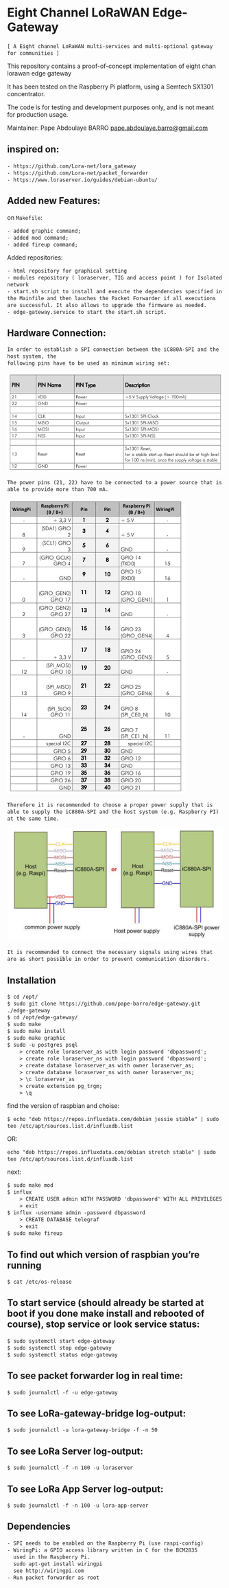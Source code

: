 Eight Channel LoRaWAN Edge-Gateway
==============================
```
[ A Eight channel LoRaWAN multi-services and multi-optional gateway for communities ]
```
This repository contains a proof-of-concept implementation of eight chan lorawan edge gateway

It has been tested on the Raspberry Pi platform, using a Semtech SX1301 concentrator.

The code is for testing and development purposes only, and is not meant for production usage.

Maintainer: Pape Abdoulaye BARRO  <pape.abdoulaye.barro@gmail.com>

inspired on:
------------

```
- https://github.com/Lora-net/lora_gateway
- https://github.com/Lora-net/packet_forwarder
- https://www.loraserver.io/guides/debian-ubuntu/
```

Added new Features:
------------------

on `Makefile`:
	
```
- added graphic command;
- added mod command;
- added fireup command;
```
Added repositories:

```
- html repository for graphical setting
- modules repository ( loraserver, TIG and access point ) for Isolated network
- start.sh script to install and execute the dependencies specified in the Mainfile and then lauches the Packet Forwarder if all executions are successful. It also allows to upgrade the firmware as needed.
- edge-gateway.service to start the start.sh script.
```
Hardware Connection:
-------------------

```
In order to establish a SPI connection between the iC880A-SPI and the host system, the
following pins have to be used as minimum wiring set:
```

![1](https://github.com/pape-barro/eight_chan_lorawan_edge_gateway/blob/master/content/1.png)
```
The power pins (21, 22) have to be connected to a power source that is able to provide more than 700 mA.
```
![2](https://github.com/pape-barro/eight_chan_lorawan_edge_gateway/blob/master/content/2.png)
```
Therefore it is recommended to choose a proper power supply that is able to supply the iC880A-SPI and the host system (e.g. Raspberry PI) at the same time.
```
![3](https://github.com/pape-barro/eight_chan_lorawan_edge_gateway/blob/master/content/3.png)
```
It is recommended to connect the necessary signals using wires that are as short possible in order to prevent communication disorders.
```
Installation
------------
```
$ cd /opt/
$ sudo git clone https://github.com/pape-barro/edge-gateway.git ./edge-gateway
$ cd /opt/edge-gateway/
$ sudo make
$ sudo make install
$ sudo make graphic
$ sudo -u postgres psql
	> create role loraserver_as with login password 'dbpassword';
	> create role loraserver_ns with login password 'dbpassword';
	> create database loraserver_as with owner loraserver_as;
	> create database loraserver_ns with owner loraserver_ns;
	> \c loraserver_as
	> create extension pg_trgm;
	> \q
```
find the version of raspbian and choise:
```
$ echo "deb https://repos.influxdata.com/debian jessie stable" | sudo tee /etc/apt/sources.list.d/influxdb.list
```
OR:
```
echo "deb https://repos.influxdata.com/debian stretch stable" | sudo tee /etc/apt/sources.list.d/influxdb.list
```
next:
```
$ sudo make mod
$ influx
	> CREATE USER admin WITH PASSWORD 'dbpassword' WITH ALL PRIVILEGES
	> exit
$ influx -username admin -password dbpassword
	> CREATE DATABASE telegraf
	> exit
$ sudo make fireup

```
To find out which version of raspbian you’re running
-------------
```
$ cat /etc/os-release
```

To start service (should already be started at boot if you done make install and rebooted of course), stop service or look service status:
------------------------------------------------------------------------------------------------------------------------------------------
```
$ sudo systemctl start edge-gateway
$ sudo systemctl stop edge-gateway
$ sudo systemctl status edge-gateway
```
To see packet forwarder log in real time:
-------------------------------
```
$ sudo journalctl -f -u edge-gateway
```
To see LoRa-gateway-bridge log-output:
-------------------------------
```
$ sudo journalctl -u lora-gateway-bridge -f -n 50
```
To see LoRa Server log-output:
-------------------------------
```
$ sudo journalctl -f -n 100 -u loraserver
```
To see LoRa App Server log-output:
-------------------------------
```
$ sudo journalctl -f -n 100 -u lora-app-server
```

Dependencies
------------
```
- SPI needs to be enabled on the Raspberry Pi (use raspi-config)
- WiringPi: a GPIO access library written in C for the BCM2835
  used in the Raspberry Pi.
  sudo apt-get install wiringpi
  see http://wiringpi.com
- Run packet forwarder as root
```
